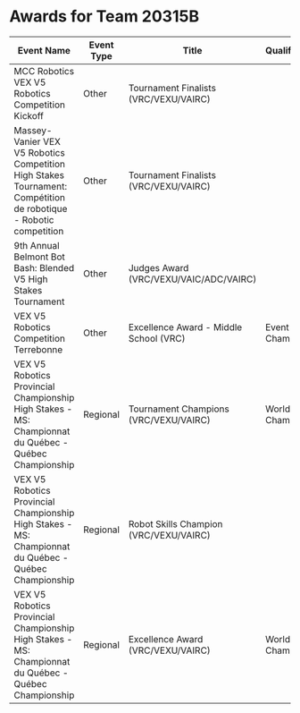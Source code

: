 # Awards for Team 20315B

| Event Name | Event Type | Title | Qualifications |
|------------|------------|-------|----------------|
| MCC Robotics VEX V5 Robotics Competition Kickoff | Other | Tournament Finalists (VRC/VEXU/VAIRC) |  |
| Massey-Vanier VEX V5 Robotics Competition High Stakes Tournament: Compétition de robotique - Robotic competition | Other | Tournament Finalists (VRC/VEXU/VAIRC) |  |
| 9th Annual Belmont Bot Bash: Blended V5 High Stakes Tournament | Other | Judges Award (VRC/VEXU/VAIC/ADC/VAIRC) |  |
| VEX V5 Robotics Competition Terrebonne | Other | Excellence Award - Middle School (VRC) | Event Region Championship |
| VEX V5 Robotics Provincial Championship High Stakes - MS: Championnat du Québec - Québec Championship | Regional | Tournament Champions (VRC/VEXU/VAIRC) | World Championship |
| VEX V5 Robotics Provincial Championship High Stakes - MS: Championnat du Québec - Québec Championship | Regional | Robot Skills Champion (VRC/VEXU/VAIRC) |  |
| VEX V5 Robotics Provincial Championship High Stakes - MS: Championnat du Québec - Québec Championship | Regional | Excellence Award (VRC/VEXU/VAIRC) | World Championship |
